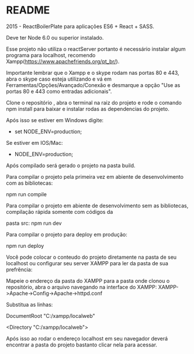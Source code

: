 # README #

2015 - ReactBoilerPlate para aplicações ES6 + React + SASS.

Deve ter Node 6.0 ou superior instalado.

Esse projeto não utiliza o reactServer portanto é necessário instalar algum programa para localhost, recomendo Xampp(https://www.apachefriends.org/pt_br/).

Importante lembrar que o Xampp e o skype rodam nas portas 80 e 443, abra o skype caso esteja utilizando e vá em Ferramentas/Opções/Avançado/Conexão e desmarque a opção "Use as portas 80 e 443 como entradas adicionais".

Clone o repositório , abra o terminal na raiz do projeto e rode o comando npm install para baixar e instalar rodas as dependencias do projeto.

Após isso se estiver em Windows digite:
- set NODE_ENV=production;

Se estiver em IOS/Mac:
- NODE_ENV=production;

Após compilado será gerado o projeto na pasta build.

Para compilar o projeto pela primeira vez em abiente de desenvolvimento com as bibliotecas: 

npm run compile

Para compilar o projeto em abiente de desenvolvimento sem as bibliotecas, compilação rápida somente com códigos da 

pasta src: npm run dev

Para compilar o projeto para deploy em produção: 

npm run deploy

Você pode colocar o conteudo do projeto diretamente na pasta de seu localhost ou configurar seu server XAMPP para ler da pasta de sua prefrência:

Mapeie o endereço da pasta do XAMPP para a pasta onde clonou o repositório, abra o arquivo navegando na interface do XAMPP: XAMPP->Apache->Config->Apache->httpd.conf

Substitua as linhas:

DocumentRoot "C:/xampp/localweb"

<Directory "C:/xampp/localweb">

Após isso ao rodar o endereço localhost em seu navegador deverá encontrar a pasta do projeto bastanto clicar nela para acessar.
